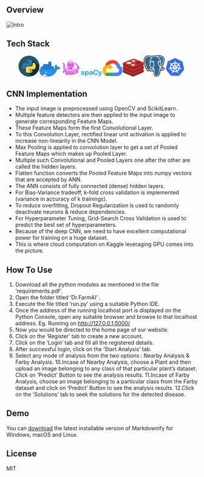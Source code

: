 <!-- <h1 align="center">
	Dr. FarmAI
</h1>

<h3 align="center">Predictive & Prescriptive Analysis of Plant Diseases from Topographical Scans</h3> -->

## Overview

![Intro](https://user-images.githubusercontent.com/58290353/137613411-71a7b671-6e72-4cdd-8ad4-f0cbfd2cbf2c.png)

## Tech Stack

<p align="center">
 <div align="center"><img width="55" src="https://github.com/Shreyas-l/DataSec.AI/blob/main/Documentation/python.png.png"/><img width="55" src="https://github.com/Shreyas-l/DataSec.AI/blob/main/Documentation/docker.png"/><img width="55" src="https://github.com/Shreyas-l/DataSec.AI/blob/main/Documentation/squid.png"/><img width="55" src="https://github.com/Shreyas-l/DataSec.AI/blob/main/Documentation/spacy.png"/><img width="55" src="https://github.com/Shreyas-l/DataSec.AI/blob/main/Documentation/gcp_.png"/><img width="55" src="https://github.com/Shreyas-l/DataSec.AI/blob/main/Documentation/redis.png"/><img width="55" src="https://github.com/Shreyas-l/DataSec.AI/blob/main/Documentation/postgres.png"/><img width="55" src="https://github.com/Shreyas-l/DataSec.AI/blob/main/Documentation/k8_.png"/></div>
</p>

## CNN Implementation

* The input image is preprocessed using OpenCV and ScikitLearn.
* Multiple feature detectors are then applied to the input image to generate corresponding Feature Maps. 
* These Feature Maps form the first Convolutional Layer.
* To this Convolution Layer, rectified linear unit activation is applied to increase non-linearity in the CNN Model.
* Max Pooling is applied to convolution layer to get a set of Pooled Feature Maps which makes up Pooled Layer.
* Multiple such Convolutional and Pooled Layers one after the other are called the hidden layers.
* Flatten function converts the Pooled Feature Maps into numpy vectors that are accepted by ANN.
* The ANN consists of fully connected (dense) hidden layers.
* For Bias-Variance tradeoff, k-fold cross validation is implemented (variance in accuracy of k trainings).
* To reduce overfitting, Dropout Regularization is used to randomly deactivate neurons & reduce dependencies.
* For Hyperparameter Tuning, Grid-Search Cross Validation is used to predict the best set of hyperparameters.
* Because of the deep CNN, we need to have excellent computational power for training on a huge dataset.
* This is where cloud computation on Kaggle leveraging GPU comes into the picture.
## How To Use

1. Download all the python modules as mentioned in the file ‘requirements.pdf’.
2. Open the folder titled ‘Dr.FarmAI’ .
3. Execute the file titled ‘run.py’ using a suitable Python IDE.
4. Once the address of the running localhost port is displayed on the Python
Console, open any suitable browser and browse to that localhost address. Eg.
Running on​ ​http://127.0.0.1:5000/
5. Now you would be directed to the home page of our website.
6. Click on the ‘Register’ tab to create a new account.
7. Click on the ‘Login’ tab and fill all the registered details.
8. After successful login, click on the ‘Start Analysis’ tab.
9. Select any mode of analysis from the two options : Nearby Analysis & Farby
Analysis.
10.Incase of Nearby Analysis, choose a Plant and then upload an image belonging
to any class of that particular plant’s dataset. Click on ‘Predict’ Button to see the
analysis results.
11.Incase of Farby Analysis, choose an image belonging to a particular class from
the Farby dataset and click on ‘Predict’ Button to see the analysis results. 12.Click on the ’Solutions’ tab to seek the solutions for the detected disease.

## Demo

You can [download](https://github.com/amitmerchant1990/electron-markdownify/releases/tag/v1.2.0) the latest installable version of Markdownify for Windows, macOS and Linux.

## License

MIT

